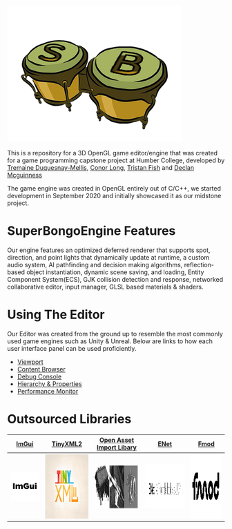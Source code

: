 ![](Media/SuperBongoLogo.png)


This is a repository for a 3D OpenGL game editor/engine that was created for a game programming capstone project at Humber College, developed by [Tremaine Duquesnay-Mellis](https://www.linkedin.com/in/tremaine-duquesnay-mellis/), 
[Conor Long](https://www.linkedin.com/in/conor-long-456881112/), [Tristan Fish](https://www.linkedin.com/in/tristan-fish-427b5619b/) and [Declan Mcguinness](https://www.linkedin.com/in/mcguinness-declan/)

The game engine was created in OpenGL entirely out of C/C++, we started development in September 2020 and initially showcased it as our midstone project. 



# SuperBongoEngine Features
Our engine features an optimized deferred renderer that supports spot, direction, and point lights that dynamically update at runtime, a custom audio system, AI pathfinding and decision making algorithms, 
reflection-based object instantiation, dynamic scene saving, and loading, Entity Component System(ECS), GJK collision detection and response, networked collaborative editor, input manager, GLSL based materials & shaders. 


# Using The Editor

Our Editor was created from the ground up to resemble the most commonly used game engines such as Unity & Unreal. Below are links to how each user interface panel can be used proficiently.

* [Viewport](https://github.com/TristanFish/SuperBongoEngine/wiki/Viewport)
* [Content Browser](https://github.com/TristanFish/SuperBongoEngine/wiki/Content-Browser)
* [Debug Console](https://github.com/TristanFish/SuperBongoEngine/wiki/Debug-Console)
* [Hierarchy & Properties](https://github.com/TristanFish/SuperBongoEngine/wiki/Hierarchy-&-Properties)
* [Performance Monitor](https://github.com/TristanFish/SuperBongoEngine/wiki/Performance-Monitor)


# Outsourced Libraries  

[ImGui](https://github.com/ocornut/imgui)     |  [TinyXML2](https://github.com/leethomason/tinyxml2)   | [Open Asset Import Libary](https://github.com/assimp/assimp) | [ENet](http://enet.bespin.org/) | [Fmod](https://www.fmod.com/download) 
:---------------:|:---------------:|:---------------:|:---------------:|:---------------:
![](Media/ImGui.png)  |  <img src="https://github.com/TristanFish/SuperBongoEngine/blob/master/Media/TinyXML2.png" width="300" height="150"> | <img src="https://github.com/TristanFish/SuperBongoEngine/blob/master/Media/AssimpLogo.jpg" width="500" height="102"> | <img src="https://github.com/TristanFish/SuperBongoEngine/blob/master/Media/ENetLogo.png" width="500" height="102"> |  <img src="https://github.com/TristanFish/SuperBongoEngine/blob/master/Media/fmod.png" width="300" height="150"> 
